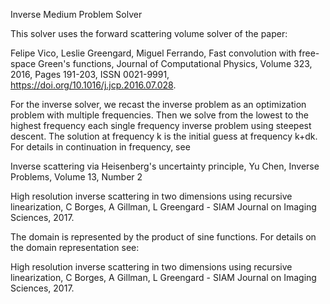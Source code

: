 Inverse Medium Problem Solver

This solver uses the forward scattering volume solver of the paper:

Felipe Vico, Leslie Greengard, Miguel Ferrando, Fast convolution with free-space Green's functions, Journal of Computational Physics, Volume 323, 2016, Pages 191-203, ISSN 0021-9991, https://doi.org/10.1016/j.jcp.2016.07.028.

For the inverse solver, we recast the inverse problem as an optimization problem with multiple frequencies. Then we solve from the lowest to the highest frequency each single frequency inverse problem using steepest descent. 
The solution at frequency k is the initial guess at frequency k+dk. For details in continuation in frequency, see

Inverse scattering via Heisenberg's uncertainty principle, Yu Chen, Inverse Problems, Volume 13, Number 2

High resolution inverse scattering in two dimensions using recursive linearization, C Borges, A Gillman, L Greengard - SIAM Journal on Imaging Sciences, 2017.

The domain is represented by the product of sine functions. For details on the domain representation see:

High resolution inverse scattering in two dimensions using recursive linearization, C Borges, A Gillman, L Greengard - SIAM Journal on Imaging Sciences, 2017.
